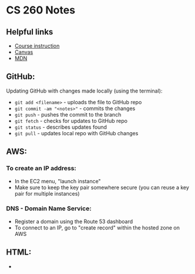 # CS 260 Notes

## Helpful links

- [Course instruction](https://github.com/webprogramming260)
- [Canvas](https://byu.instructure.com)
- [MDN](https://developer.mozilla.org)

## GitHub:
Updating GitHub with changes made locally (using the terminal):

- `git add <filename>` - uploads the file to GitHub repo
- `git commit -am "<notes>"` - commits the changes
- `git push` - pushes the commit to the branch
- `git fetch` - checks for updates to GitHub repo
- `git status` - describes updates found
- `git pull` - updates local repo with GitHub changes

## AWS:
### To create an IP address:
- In the EC2 menu, "launch instance"
- Make sure to keep the key pair somewhere secure (you can reuse a key pair for multiple instances)

### DNS - Domain Name Service:
- Register a domain using the Route 53 dashboard
- To connect to an IP, go to "create record" within the hosted zone on AWS

## HTML:
- 
